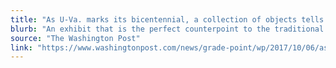 ```yaml
---
title: "As U-Va. marks its bicentennial, a collection of objects tells its complicated history"
blurb: "An exhibit that is the perfect counterpoint to the traditional narrative of the rise of a great university"
source: "The Washington Post"
link: "https://www.washingtonpost.com/news/grade-point/wp/2017/10/06/as-u-va-marks-its-bicentennial-a-collection-of-objects-tells-its-complicated-history/?utm_term=.31b0562830ca"
---
```

